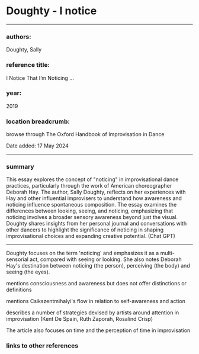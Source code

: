 # Doughty - I notice

---

### authors:

Doughty, Sally

### reference title:

I Notice That I’m Noticing …

### year:

2019

### location breadcrumb:

browse through The Oxford Handbook of Improvisation in Dance

Date added: 17 May 2024

---

### summary

This essay explores the concept of "noticing" in improvisational dance practices, particularly through the work of American choreographer Deborah Hay. The author, Sally Doughty, reflects on her experiences with Hay and other influential improvisers to understand how awareness and noticing influence spontaneous composition. The essay examines the differences between looking, seeing, and noticing, emphasizing that noticing involves a broader sensory awareness beyond just the visual. Doughty shares insights from her personal journal and conversations with other dancers to highlight the significance of noticing in shaping improvisational choices and expanding creative potential. (Chat GPT)

---

Doughty focuses on the term 'noticing' and emphasizes it as a multi-sensorial act, compared with seeing or looking. She also notes Deborah Hay's destination between noticing (the person), perceiving (the body) and seeing (the eyes).

mentions consciousness and awareness but does not offer distinctions or definitions

mentions Csikszentmihalyi's flow in relation to self-awareness and action

describes a number of strategies devised by artists around attention in improvisation (Kent De Spain, Ruth Zaporah, Rosalind Crisp)

The article also focuses on time and the perception of time in improvisation

### links to other references
